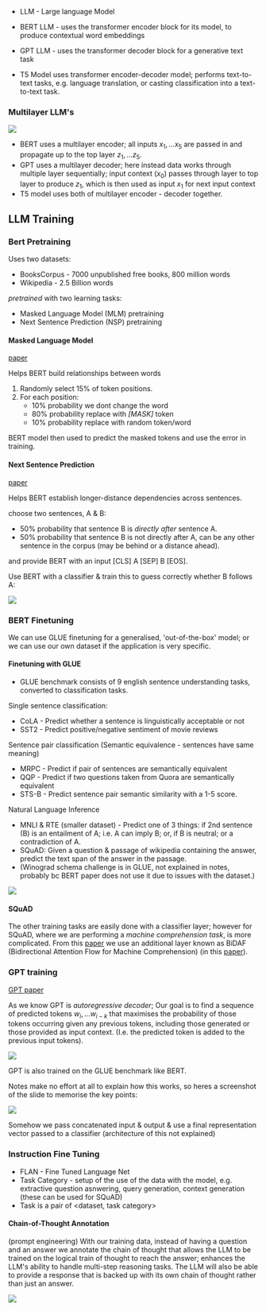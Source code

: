 - LLM - Large language Model

- BERT LLM - uses the transformer encoder block for its model, to produce contextual word embeddings
- GPT LLM - uses the transformer decoder block for a generative text task
- T5 Model uses transformer encoder-decoder model; performs text-to-text tasks, e.g. language translation, or casting classification into a text-to-text task.

### Multilayer LLM's

![](misc/Pasted%20image%2020231219160053.png)

- BERT uses a multilayer encoder; all inputs $x_1, \dots  x_5$ are passed in and propagate up to the top layer $z_1, \dots z_5$.
- GPT uses a multilayer decoder; here instead data works through multiple layer sequentially; input context ($x_0$) passes through layer to top layer to produce $z_1$, which is then used as input $x_1$ for next input context
- T5 model uses both of multilayer encoder - decoder together.

## LLM Training

### Bert Pretraining

Uses two datasets:
- BooksCorpus - 7000 unpublished free books, 800 million words
- Wikipedia - 2.5 Billion words

*pretrained* with two learning tasks:
- Masked Language Model (MLM) pretraining
- Next Sentence Prediction (NSP) pretraining

####  Masked Language Model
[paper](https://arxiv.org/abs/2104.06644)

Helps BERT build relationships between words

1. Randomly select 15% of token positions.
2. For each position:
	- 10% probability we dont change the word
	- 80% probability replace with *[MASK]* token
	- 10% probability replace with random token/word

BERT model then used to predict the masked tokens and use the error in training.

#### Next Sentence Prediction
[paper](https://arxiv.org/abs/2109.03564)

Helps BERT establish longer-distance dependencies across sentences.

choose two sentences, A & B:
- 50% probability that sentence B is *directly after* sentence A.
- 50% probability that sentence B is not directly after A, can be any other sentence in the corpus (may be behind or a distance ahead).

and provide BERT with an input [CLS] A [SEP] B [EOS].

Use BERT with a classifier & train this to guess correctly whether B follows A:

![](misc/Pasted%20image%2020240117172557.png)

### BERT Finetuning
We can use GLUE finetuning for a generalised, 'out-of-the-box' model; or we can use our own dataset if the application is  very specific.

#### Finetuning with GLUE

- GLUE benchmark consists of 9 english sentence understanding tasks, converted to classification tasks.

Single sentence classification:
- CoLA - Predict whether a sentence is linguistically acceptable or not
- SST2 - Predict positive/negative sentiment of movie reviews

Sentence pair classification
(Semantic equivalence - sentences have same meaning)

- MRPC - Predict if pair of sentences are semantically equivalent
- QQP - Predict if two questions taken from Quora are semantically equivalent
- STS-B - Predict sentence pair semantic similarity with a 1-5 score.

Natural Language Inference 
- MNLI & RTE (smaller dataset) - Predict one of 3 things: if 2nd sentence (B) is an entailment of A; i.e. A can imply B; or, if B is neutral; or a contradiction of A.
- SQuAD: Given a question & passage of wikipedia containing the answer, predict the text span of the answer in the passage.
- (Winograd schema challenge is in GLUE, not explained in notes, probably bc BERT paper does not use it due to issues with the dataset.)


![](misc/Pasted%20image%2020240117182615.png)

#### SQuAD
The other training tasks are easily done with a classifier layer; however for SQuAD, where we are performing a *machine comprehension task*, is more complicated. From this [paper](https://web.stanford.edu/class/archive/cs/cs224n/cs224n.1194/reports/default/15792151.pdf) we use an additional layer known as BiDAF (Bidirectional Attention Flow for Machine Comprehension) (in this [paper](https://arxiv.org/pdf/1611.01603.pdf)).

### GPT training
[GPT paper](https://cdn.openai.com/research-covers/language-unsupervised/language_understanding_paper.pdf)

As we know GPT is *autoregressive decoder*; Our goal is to find a sequence of predicted tokens $w_i,\dots w_{i-k}$ that maximises the probability of those tokens occurring given any previous tokens, including those generated or those provided as input context. (I.e. the predicted token is added to the previous input tokens).

![](misc/Pasted%20image%2020240117182757.png)

GPT is also trained on the GLUE benchmark like BERT.

Notes make no effort at all to explain how this works, so heres a screenshot of the slide to memorise the key points:

![](misc/Pasted%20image%2020240118164441.png)

Somehow we pass concatenated input & output & use a final representation vector passed to a classifier (architecture of this not explained)

### Instruction Fine Tuning

- FLAN - Fine Tuned Language Net
- Task Category - setup of the use of the data with the model, e.g. extractive question asnwering, query generation, context generation (these can be used for SQuAD)
- Task is a pair of \<dataset, task category\>

#### Chain-of-Thought Annotation
(prompt engineering) With our training data, instead of having a question and an answer we annotate the chain of thought that allows the LLM to be trained on the logical train of thought to reach the answer; enhances the LLM's ability to handle multi-step reasoning tasks. The LLM will also be able to provide a response that is backed up with its own chain of thought rather than just an answer.

![](misc/Pasted%20image%2020240118175535.png)

